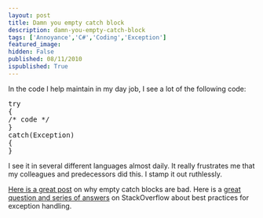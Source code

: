 ```yaml
---
layout: post
title: Damn you empty catch block
description: damn-you-empty-catch-block
tags: ['Annoyance','C#','Coding','Exception']
featured_image: 
hidden: False
published: 08/11/2010
ispublished: True
---
```

In the code I help maintain in my day job, I see a lot of the following code:
<pre class="brush:csharp">
try
{
/* code */
}
catch(Exception)
{
}
</pre>
I see it in several different languages almost daily. It really frustrates me that my colleagues and predecessors did this. I stamp it out ruthlessly.

<a href="http://blogs.msdn.com/b/clrteam/archive/2009/02/19/why-catch-exception-empty-catch-is-bad.aspx">Here is a great post</a> on why empty catch blocks are bad. Here is a <a href="http://stackoverflow.com/questions/183589/c-windows-forms-best-practice-exception-handling" target="_blank">great question and series of answers</a> on StackOverflow about best practices for exception handling.
